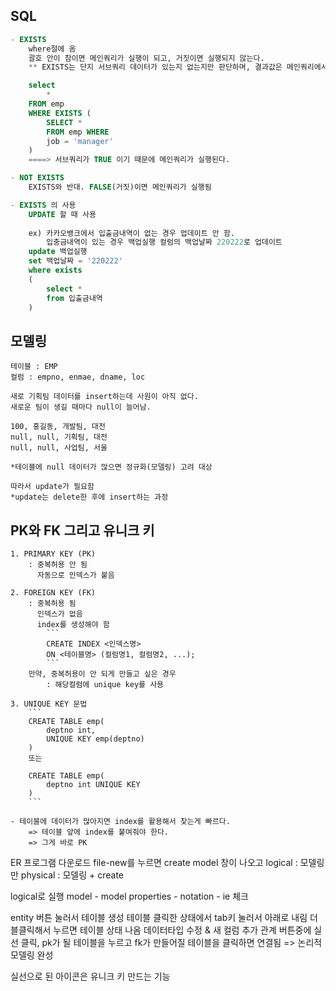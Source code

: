 ## SQL 
```sql
- EXISTS
    where절에 옴
    괄호 안이 참이면 메인쿼리가 실행이 되고, 거짓이면 실행되지 않는다.
    ** EXISTS는 단지 서브쿼리 데이터가 있는지 없는지만 판단하며, 결과값은 메인쿼리에서 나온다. (EXISTS 서브쿼리의 SELECT는 중요하지 않다.)

    select
        *
    FROM emp
    WHERE EXISTS (
        SELECT * 
        FROM emp WHERE 
        job = 'manager'
    )
    ====> 서브쿼리가 TRUE 이기 때문에 메인쿼리가 실행된다.

- NOT EXISTS
    EXISTS와 반대. FALSE(거짓)이면 메인쿼리가 실행됨

- EXISTS 의 사용
    UPDATE 할 때 사용
    
    ex) 카카오뱅크에서 입출금내역이 없는 경우 업데이트 안 함.
        입충금내역이 있는 경우 백업실행 컬럼의 백업날짜 220222로 업데이트
    update 백업실행
    set 백업날짜 = '220222'
    where exists
    (
        select *
        from 입출금내역
    )
```

## 모델링
```
테이블 : EMP
컬럼 : empno, enmae, dname, loc

새로 기획팀 데이터를 insert하는데 사원이 아직 없다.
새로운 팀이 생길 때마다 null이 늘어남.

100, 홍길동, 개발팀, 대전
null, null, 기획팀, 대전 
null, null, 사업팀, 서울

*테이블에 null 데이터가 많으면 정규화(모델링) 고려 대상

따라서 update가 필요함
*update는 delete한 후에 insert하는 과정
```

## PK와 FK 그리고 유니크 키
```
1. PRIMARY KEY (PK)
    : 중복허용 안 됨
      자동으로 인덱스가 붙음

2. FOREIGN KEY (FK)
    : 중복허용 됨
      인덱스가 없음
      index를 생성해야 함
        ```
        CREATE INDEX <인덱스명>
        ON <테이블명> (컬럼명1, 컬럼명2, ...);
        ```
    만약, 중복허용이 안 되게 만들고 싶은 경우
        : 해당컬럼에 unique key를 사용

3. UNIQUE KEY 문법
    ```
    CREATE TABLE emp(
        deptno int,
        UNIQUE KEY emp(deptno)
    )
    또는

    CREATE TABLE emp(
        deptno int UNIQUE KEY
    )
    ```

- 테이블에 데이터가 많아지면 index를 활용해서 찾는게 빠르다.
    => 테이블 앞에 index를 붙여줘야 한다.
    => 그게 바로 PK
```

ER 프로그램 다운로드
file-new를 누르면 create model 창이 나오고
logical : 모델링만
physical : 모델링 + create

logical로 실행
model - model properties - notation - ie 체크

entity 버튼 눌러서 테이블 생성
테이블 클릭한 상태에서 tab키 눌러서 아래로 내림
더블클릭해서 누르면 테이블 상태 나옴
데이터타입 수정 & 새 컬럼 추가
관계 버튼중에 실선 클릭, pk가 될 테이블을 누르고 fk가 만들어질 테이블을 클릭하면 연결됨
=> 논리적 모델링 완성

실선으로 된 아이콘은 유니크 키 만드는 기능


